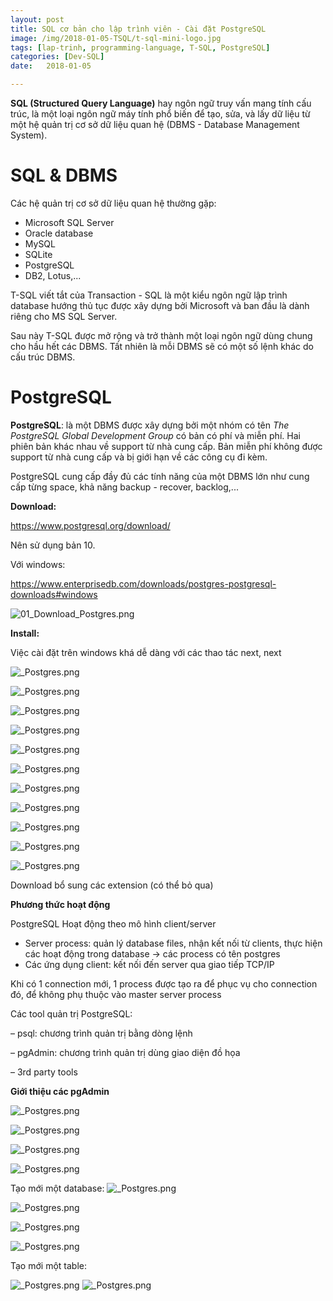 ```yaml
---
layout: post
title: SQL cơ bản cho lập trình viên - Cài đặt PostgreSQL
image: /img/2018-01-05-TSQL/t-sql-mini-logo.jpg
tags: [lap-trinh, programming-language, T-SQL, PostgreSQL]
categories: [Dev-SQL]
date:   2018-01-05

---
```

**SQL (Structured Query Language)**  hay ngôn ngữ truy vấn mang tính cấu trúc, là một loại ngôn ngữ máy tính phổ biến để tạo, sửa, và lấy dữ liệu từ một hệ quản trị cơ sở dữ liệu quan hệ (DBMS - Database Management System).

# SQL & DBMS
Các hệ quản trị cơ sở dữ liệu quan hệ thường gặp: 
- Microsoft SQL Server
- Oracle database
- MySQL
- SQLite
- PostgreSQL
- DB2, Lotus,...

T-SQL viết tắt của Transaction - SQL là một kiểu ngôn ngữ lập trình database hướng thủ tục được xây dựng bởi Microsoft và ban đầu là dành riêng cho MS SQL Server.

Sau này T-SQL được mở rộng và trở thành một loại ngôn ngữ dùng chung cho hầu hết các DBMS. Tất nhiên là mỗi DBMS sẽ có một số lệnh khác do cấu trúc DBMS.

# PostgreSQL

**PostgreSQL**: là một DBMS được xây dựng bởi một nhóm có tên *The PostgreSQL Global Development Group* có bản có phí và miễn phí. Hai phiên bản khác nhau về support từ nhà cung cấp. Bản miễn phí không được support từ nhà cung cấp và bị giới hạn về các công cụ đi kèm.

PostgreSQL cung cấp đầy đủ các tính năng của một DBMS lớn như cung cấp từng space, khả năng backup - recover, backlog,...

**Download:**

<https://www.postgresql.org/download/>

Nên sử dụng bản 10.

Với windows:

<https://www.enterprisedb.com/downloads/postgres-postgresql-downloads#windows>


![01_Download_Postgres.png](/img/2018-01-05-TSQL/01_Download_Postgres.png)

**Install:**

Việc cài đặt trên windows khá dễ dàng với các thao tác next, next


![_Postgres.png](/img/2018-01-05-TSQL/02_Postgres.png)

![_Postgres.png](/img/2018-01-05-TSQL/03_Postgres.png)

![_Postgres.png](/img/2018-01-05-TSQL/04_Postgres.png)

![_Postgres.png](/img/2018-01-05-TSQL/05_Postgres.png)

![_Postgres.png](/img/2018-01-05-TSQL/06_Postgres.png)

![_Postgres.png](/img/2018-01-05-TSQL/07_Postgres.png)

![_Postgres.png](/img/2018-01-05-TSQL/08_Postgres.png)

![_Postgres.png](/img/2018-01-05-TSQL/09_Postgres.png)

![_Postgres.png](/img/2018-01-05-TSQL/10_Postgres.png)

![_Postgres.png](/img/2018-01-05-TSQL/11_Postgres.png)

![_Postgres.png](/img/2018-01-05-TSQL/12_Postgres.png)


Download bổ sung các extension (có thể bỏ qua)


**Phương thức hoạt động**

PostgreSQL Hoạt động theo mô hình client/server
- Server process: quản lý database files, nhận kết nối từ clients, thực hiện các hoạt động trong database -> các process có tên postgres
- Các ứng dụng client: kết nối đến server qua giao tiếp TCP/IP

Khi có 1 connection mới, 1 process được tạo ra để phục vụ cho connection đó, để không phụ thuộc vào master server process

Các tool quản trị PostgreSQL:

– psql: chương trình quản trị bằng dòng lệnh

– pgAdmin: chương trình quản trị dùng giao diện đồ họa

– 3rd party tools


**Giới thiệu các pgAdmin**

![_Postgres.png](/img/2018-01-05-TSQL/15_Postgres.png)

![_Postgres.png](/img/2018-01-05-TSQL/16_Postgres.png)

![_Postgres.png](/img/2018-01-05-TSQL/17_Postgres.png)

![_Postgres.png](/img/2018-01-05-TSQL/18_Postgres.png)


Tạo mới một database:
![_Postgres.png](/img/2018-01-05-TSQL/19_Postgres.png)

![_Postgres.png](/img/2018-01-05-TSQL/20_Postgres.png)

![_Postgres.png](/img/2018-01-05-TSQL/21_Postgres.png)

![_Postgres.png](/img/2018-01-05-TSQL/22_Postgres.png)


Tạo mới một table:

![_Postgres.png](/img/2018-01-05-TSQL/23_Postgres.png)
![_Postgres.png](/img/2018-01-05-TSQL/24_Postgres.png)





